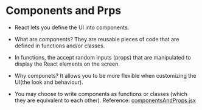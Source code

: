 <h1>Components and Prps</h1>

- React lets you define the UI into components.

- What are components? They are reusable pieces of code that are defined in functions and/or classes.

- In functions, the accept random inputs (props) that are manipulated to display the React elements on the screen.

- Why componets? It allows you to be more flexible when customizing the UI(the look and behaviour).

- You may choose to write components as functions or classes (which they are equivalent to each other). Reference: [componentsAndProps.jsx](componentsAndProps.jsx)
